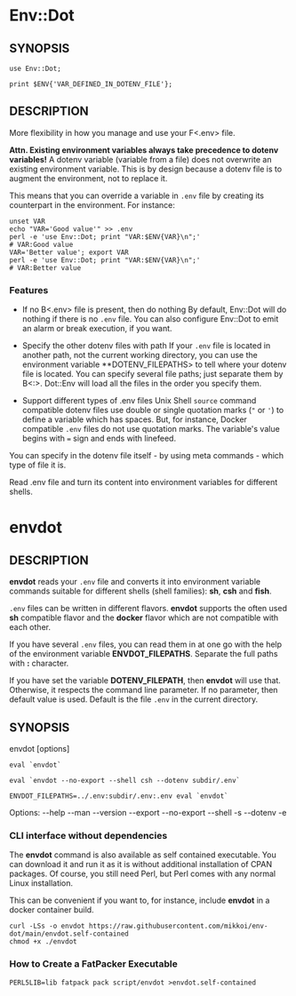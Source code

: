 # Env::Dot

## SYNOPSIS

    use Env::Dot;

    print $ENV{'VAR_DEFINED_IN_DOTENV_FILE'};

## DESCRIPTION

More flexibility in how you manage and use your F<.env> file.

**Attn. Existing environment variables always take precedence to dotenv variables!**
A dotenv variable (variable from a file) does not overwrite
an existing environment variable. This is by design because
a dotenv file is to augment the environment, not to replace it.

This means that you can override a variable in `.env` file by creating
its counterpart in the environment. For instance:

    unset VAR
    echo "VAR='Good value'" >> .env
    perl -e 'use Env::Dot; print "VAR:$ENV{VAR}\n";'
    # VAR:Good value
    VAR='Better value'; export VAR
    perl -e 'use Env::Dot; print "VAR:$ENV{VAR}\n";'
    # VAR:Better value

### Features

* If no B<.env> file is present, then do nothing
    By default, Env::Dot will do nothing if there is no `.env` file.
    You can also configure Env::Dot to emit an alarm
    or break execution, if you want.

* Specify the other dotenv files with path
    If your `.env` file is located in another path,
    not the current working directory,
    you can use the environment variable
    **DOTENV_FILEPATHS> to tell where your dotenv file is located.
    You can specify several file paths; just separate
    them by B<:>. Dot::Env will load all the files in the order
    you specify them.

* Support different types of .env files
    Unix Shell `source` command compatible dotenv files use double or single quotation marks
    (`"` or `'`) to define a variable which has spaces. But, for instance,
    Docker compatible `.env` files do not use quotation marks. The variable's
    value begins with `=` sign and ends with linefeed.

You can specify in the dotenv file itself - by using meta commands -
which type of file it is.

Read .env file and turn its content into
environment variables for different shells.

# envdot

## DESCRIPTION

**envdot** reads your `.env` file and converts it
into environment variable commands suitable for
different shells (shell families): **sh**, **csh** and **fish**.

`.env` files can be written in different flavors.
**envdot** supports the often used **sh** compatible flavor and
the **docker** flavor which are not compatible with each other.

If you have several `.env` files, you can read them in at one go
with the help of the environment variable **ENVDOT_FILEPATHS**.
Separate the full paths with **:** character.

If you have set the variable **DOTENV_FILEPATH**, then **envdot** will use that.
Otherwise, it respects the command line parameter.
If no parameter, then default value is used. Default is the file
`.env` in the current directory.

## SYNOPSIS

envdot [options]

    eval `envdot`

    eval `envdot --no-export --shell csh --dotenv subdir/.env`

    ENVDOT_FILEPATHS=../.env:subdir/.env:.env eval `envdot`

Options:
    --help
    --man
    --version
    --export --no-export
    --shell -s
    --dotenv -e

### CLI interface without dependencies

The **envdot** command is also available
as self contained executable.
You can download it and run it as it is without
additional installation of CPAN packages.
Of course, you still need Perl, but Perl comes with any
normal Linux installation.

This can be convenient if you want to, for instance,
include **envdot** in a docker container build.

    curl -LSs -o envdot https://raw.githubusercontent.com/mikkoi/env-dot/main/envdot.self-contained
    chmod +x ./envdot

### How to Create a FatPacker Executable

    PERL5LIB=lib fatpack pack script/envdot >envdot.self-contained
